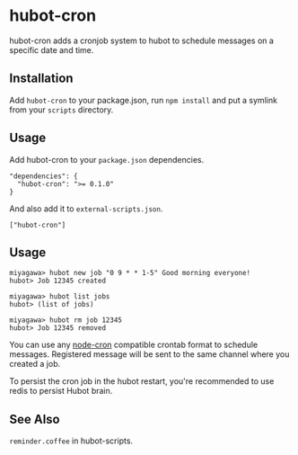 # hubot-cron

hubot-cron adds a cronjob system to hubot to schedule messages on a specific date and time.

## Installation

Add `hubot-cron` to your package.json, run `npm install` and put a symlink from your `scripts` directory.

## Usage

Add hubot-cron to your `package.json` dependencies.

```
"dependencies": {
  "hubot-cron": ">= 0.1.0"
}
```

And also add it to `external-scripts.json`.

    ["hubot-cron"]

## Usage

```
miyagawa> hubot new job "0 9 * * 1-5" Good morning everyone!
hubot> Job 12345 created

miyagawa> hubot list jobs
hubot> (list of jobs)

miyagawa> hubot rm job 12345
hubot> Job 12345 removed
```

You can use any [node-cron](https://github.com/ncb000gt/node-cron) compatible crontab format to schedule messages. Registered message will be sent to the same channel where you created a job.

To persist the cron job in the hubot restart, you're recommended to use redis to persist Hubot brain.

## See Also

`reminder.coffee` in hubot-scripts.
